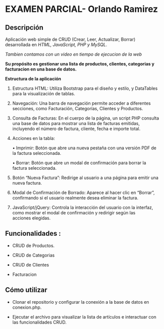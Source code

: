 # **EXAMEN PARCIAL- Orlando Ramirez**

## **Descripción**

Aplicación web simple de CRUD (Crear, Leer, Actualizar, Borrar) desarrollada en *HTML, JavaScript, PHP y MySQL*. 

*Tambien contamos con un video en tiempo de ejecucion de la web*

**Su propósito es gestionar una lista de productos, clientes, categorias y facturacion en una base de datos.**

**Estructura de la aplicación**

1. Estructura HTML: Utiliza Bootstrap para el diseño y estilo, y DataTables para la visualización de tablas.
   
3.	Navegación: Una barra de navegación permite acceder a diferentes secciones, como Facturación, Categorías, Clientes y Productos.
   
5.	Consulta de Facturas: En el cuerpo de la página, un script PHP consulta una base de datos para mostrar una lista de facturas emitidas, incluyendo el número de factura, cliente, fecha e importe total.
   
6.	Acciones en la tabla:
   
	•	Imprimir: Botón que abre una nueva pestaña con una versión PDF de la factura seleccionada.

	•	Borrar: Botón que abre un modal de confirmación para borrar la factura seleccionada.

8.	Botón “Nueva Factura”: Redirige al usuario a una página para emitir una nueva factura.
   
10.	Modal de Confirmación de Borrado: Aparece al hacer clic en “Borrar”, confirmando si el usuario realmente desea eliminar la factura.
    
12.	JavaScript/jQuery: Controla la interacción del usuario con la interfaz, como mostrar el modal de confirmación y redirigir según las acciones elegidas.

## **Funcionalidades :**

* CRUD de Productos.

* CRUD de Categorias
  
* CRUD de Clientes

* Facturacion

## **Cómo utilizar**

* Clonar el repositorio y configurar la conexión a la base de datos en conexion.php.

* Ejecutar el archivo para visualizar la lista de artículos e interactuar con las funcionalidades CRUD.
